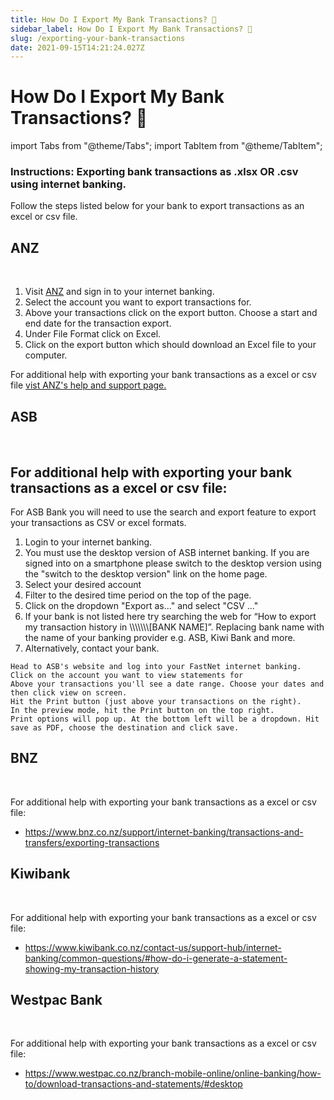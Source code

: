 ```yaml
---
title: How Do I Export My Bank Transactions? 📁
sidebar_label: How Do I Export My Bank Transactions? 📁
slug: /exporting-your-bank-transactions
date: 2021-09-15T14:21:24.027Z
---
```


# How Do I Export My Bank Transactions? 📁

import Tabs from "@theme/Tabs";
import TabItem from "@theme/TabItem";

### Instructions: Exporting bank transactions as .xlsx OR .csv using internet banking.
Follow the steps listed below for your bank to export transactions as an excel or csv file.

<Tabs>
  <TabItem value="anz" label="ANZ" default>
    <strong><h2>ANZ</h2></strong> <br/>
    <ol>
      <li>Visit <a href="https://anz.co.nz">ANZ</a> and sign in to your internet banking.</li>
      <li>Select the account you want to export transactions for.</li>
      <li>Above your transactions click on the export button. Choose a start and end date for the transaction export. </li>
      <li>Under File Format click on Excel.</li>
      <li>Click on the export button which should download an Excel file to your computer.</li>
    </ol>
     <p>For additional help with exporting your bank transactions as a excel or csv file <a href="https://help.anz.co.nz/app/answers/detail/a_id/767/~/exporting-transaction-history">vist ANZ's help and support page.</a></p>
  
  </TabItem>
  <TabItem value="asb" label="ASB">
<strong><h2>ASB</h2></strong> <br/>
<h2>For additional help with exporting your bank transactions as a excel or csv file:</h2>
<p>For ASB Bank you will need to use the search and export feature to export your transactions as CSV or excel formats.</p>

<ol>
<li>Login to your internet banking.  </li>
<li>You must use the desktop version of ASB internet banking. If you are signed into on a smartphone please switch to the desktop version using the "switch to the desktop version" link on the home page.  </li>
<li>Select your desired account  </li>
<li>Filter to the desired time period on the top of the page.  </li>
<li>Click on the dropdown "Export as..." and select "CSV ..." </li>
<li>If your bank is not listed here try searching the web for “How to export my transaction history in \\\\\\\[BANK NAME]”. Replacing bank name with the name of your banking provider e.g. ASB, Kiwi Bank and more. </li>
<li>Alternatively, contact your bank. </li>
</ol>

    Head to ASB's website and log into your FastNet internet banking.
    Click on the account you want to view statements for
    Above your transactions you'll see a date range. Choose your dates and then click view on screen.
    Hit the Print button (just above your transactions on the right).
    In the preview mode, hit the Print button on the top right.
    Print options will pop up. At the bottom left will be a dropdown. Hit save as PDF, choose the destination and click save.

  </TabItem>
<TabItem value="bnz" label="BNZ">
    <strong><h2>BNZ</h2></strong> <br/>
     <p>For additional help with exporting your bank transactions as a excel or csv file:</p>
         <ul>
        <li>
    <a href="https://www.bnz.co.nz/support/internet-banking/transactions-and-transfers/exporting-transactions">https://www.bnz.co.nz/support/internet-banking/transactions-and-transfers/exporting-transactions</a>
    </li>
    </ul>
  </TabItem>
  <TabItem value="kiwibank" label="Kiwibank">
        <strong><h2>Kiwibank</h2></strong> <br/>
     <p>For additional help with exporting your bank transactions as a excel or csv file:</p>
         <ul>
        <li>
        <a href="https://www.kiwibank.co.nz/contact-us/support-hub/internet-banking/common-questions/#how-do-i-generate-a-statement-showing-my-transaction-history">https://www.kiwibank.co.nz/contact-us/support-hub/internet-banking/common-questions/#how-do-i-generate-a-statement-showing-my-transaction-history</a> 
      </li>
      </ul>
    </TabItem>
<TabItem value="westpac" label="Westpac Bank">
   <strong><h2>Westpac Bank</h2></strong> <br/>
     <p>For additional help with exporting your bank transactions as a excel or csv file:</p>
         <ul>
        <li>
    <a href="https://www.westpac.co.nz/branch-mobile-online/online-banking/how-to/download-transactions-and-statements/#desktop">
  https://www.westpac.co.nz/branch-mobile-online/online-banking/how-to/download-transactions-and-statements/#desktop
    </a>
    </li>
    </ul>
  </TabItem>
  </Tabs>

<!--
### File formats that we use (.xls, .xlsx preferred) or .csv formats.

Please only export to one of the following formats:

1. .xls
2. .xlsx
3. .csv

If you need free software to work with these files then visit TODO.



### What if i'm using Apple Numbers?

If you are using Apple Numbers then you must either **export the spreadsheet as .xls OR .xlsx OR .csv file formats.**

* [Video Tutorial: Convert an Apple Numbers File to Microsoft Excel using Numbers on macOS](https://youtu.be/VXr6zBATvzE?t=10)

Alternatively you can convert a .numbers file to .xlsx using [icloud.com](https://icloud.com) online for free (you need to have an apple account).

* [Instructions: Convert a .numbers file to ".xlsx" using icloud.com](https://support.apple.com/en-us/HT205391#numbersforicloud) -->

